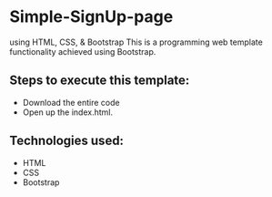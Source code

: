 # Simple-SignUp-page

 using HTML, CSS, & Bootstrap
 This is a programming web template functionality achieved using Bootstrap.
 
## Steps to execute this template:
- Download the entire code 
- Open up the index.html.

## Technologies used: 
- HTML
- CSS
- Bootstrap
